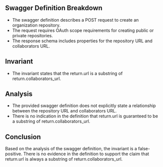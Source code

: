 ## Swagger Definition Breakdown
- The swagger definition describes a POST request to create an organization repository.
- The request requires OAuth scope requirements for creating public or private repositories.
- The response schema includes properties for the repository URL and collaborators URL.

## Invariant
- The invariant states that the return.url is a substring of return.collaborators_url.

## Analysis
- The provided swagger definition does not explicitly state a relationship between the repository URL and collaborators URL.
- There is no indication in the definition that return.url is guaranteed to be a substring of return.collaborators_url.

## Conclusion
Based on the analysis of the swagger definition, the invariant is a false-positive. There is no evidence in the definition to support the claim that return.url is always a substring of return.collaborators_url.
